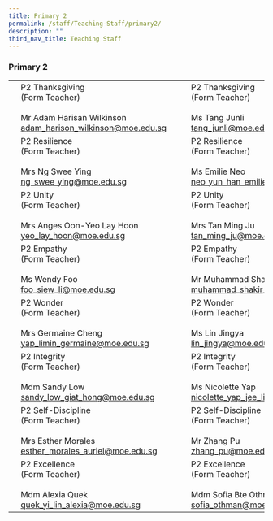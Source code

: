 ```yaml
---
title: Primary 2
permalink: /staff/Teaching-Staff/primary2/
description: ""
third_nav_title: Teaching Staff
---
```

### Primary 2

|  	|  	|  	|  	|  	|
|---	|---	|---	|---	|---	|
|	| P2 Thanksgiving<br>(Form Teacher)<br><br>Mr Adam Harisan Wilkinson<br>adam_harison_wilkinson@moe.edu.sg	|   	| | P2 Thanksgiving <br>(Form Teacher)<br><br>Ms Tang Junli<br>tang_junli@moe.edu.sg|
|	| P2 Resilience<br>(Form Teacher)<br><br>Mrs Ng Swee Ying<br>ng_swee_ying@moe.edu.sg 	|   	| 	| P2 Resilience<br>(Form Teacher)<br><br>Ms Emilie Neo<br>neo_yun_han_emilie@moe.edu.sg	|
|	| P2 Unity<br>(Form Teacher)<br><br>Mrs Anges Oon-Yeo Lay Hoon<br>yeo_lay_hoon@moe.edu.sg	|   	| | P2 Unity<br>(Form Teacher)<br><br>Mrs Tan Ming Ju<br>tan_ming_ju@moe.edu.sg	|
|	| P2 Empathy<br>(Form Teacher)<br><br>Ms Wendy Foo<br>foo_siew_li@moe.edu.sg	|   	|	| P2 Empathy<br>(Form Teacher)<br><br>Mr Muhammad Shakir Bin Sulaiman<br>muhammad_shakir_sulaiman@moe.edu.sg 	|
|	| P2 Wonder<br>(Form Teacher)<br><br>Mrs Germaine Cheng<br>yap_limin_germaine@moe.edu.sg	|   	|  	|  P2 Wonder<br>(Form Teacher)<br><br>Ms Lin Jingya<br>lin_jingya@moe.edu.sg	|
| 	| P2 Integrity<br>(Form Teacher)<br><br>Mdm Sandy Low<br>sandy_low_giat_hong@moe.edu.sg	|  	|	| P2 Integrity <br>(Form Teacher)<br><br>Ms Nicolette Yap<br>nicolette_yap_jee_lian@moe.edu.sg	|
| 	| P2 Self-Discipline<br>(Form Teacher)<br><br>Mrs Esther Morales<br>esther_morales_auriel@moe.edu.sg<br> 	|   	|	| P2 Self-Discipline <br>(Form Teacher)<br><br>Mr Zhang Pu<br>zhang_pu@moe.edu.sg 	|
| 	| P2 Excellence<br>(Form Teacher)<br><br>Mdm Alexia Quek<br>quek_yi_lin_alexia@moe.edu.sg	|   	|  	| P2 Excellence<br>(Form Teacher)<br><br>Mdm Sofia Bte Othman<br>sofia_othman@moe.edu.sg	|